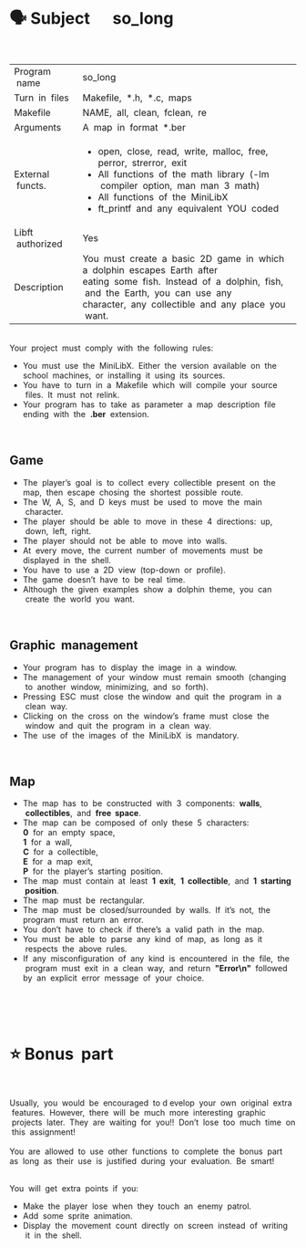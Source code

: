 # 🗣 Subject &nbsp;&nbsp;&nbsp;&nbsp;&nbsp;so_long

<br>
<table>
  <tr>
    <td>Program &nbsp;name</td>
    <td>so_long</td>
  </tr>
  <tr>
    <td>Turn &nbsp;in &nbsp;files</td>
    <td>Makefile, &nbsp;*.h,&nbsp; *.c,&nbsp; maps</td>
  </tr>
  <tr>
    <td>Makefile</td>
    <td>NAME,&nbsp; all, &nbsp;clean, &nbsp;fclean, &nbsp;re</td>
  </tr>
  <tr>
    <td>Arguments</td>
    <td>A &nbsp;map &nbsp;in&nbsp; format&nbsp; *.ber</td>
  </tr>
  <tr>
    <td>External &nbsp;functs.</td>
    <td>
      <ul>
        <li>open, &nbsp;close,&nbsp; read, &nbsp;write,&nbsp; malloc,&nbsp; free,&nbsp; perror,&nbsp; strerror,&nbsp; exit
        <li>All &nbsp;functions &nbsp;of &nbsp;the&nbsp; math &nbsp;library&nbsp; (-lm &nbsp;compiler &nbsp;option, &nbsp;man&nbsp; man &nbsp;3 &nbsp;math)
        <li>All &nbsp;functions &nbsp;of &nbsp;the&nbsp; MiniLibX
        <li>ft_printf &nbsp;and &nbsp;any &nbsp;equivalent&nbsp; YOU &nbsp;coded
      </ul>
    </td>
  </tr>
  <tr>
    <td>Libft &nbsp;authorized</td>
    <td>Yes</td>
  </tr>
  <tr>
    <td>Description</td>
    <td>You &nbsp;must&nbsp; create&nbsp; a&nbsp; basic &nbsp;2D &nbsp;game &nbsp;in&nbsp; which&nbsp; a &nbsp;dolphin&nbsp; escapes &nbsp;Earth &nbsp;after &nbsp;<br>eating&nbsp; some&nbsp; fish.&nbsp; Instead &nbsp;of &nbsp;a&nbsp; dolphin,&nbsp; fish, &nbsp;and&nbsp; the &nbsp;Earth,&nbsp; you &nbsp;can &nbsp;use&nbsp; any &nbsp;<br>character, &nbsp;any &nbsp;collectible&nbsp; and &nbsp;any &nbsp;place &nbsp;you &nbsp;want.</td>
  </tr>
</table>

<br>
Your &nbsp;project &nbsp;must&nbsp; comply &nbsp;with &nbsp;the &nbsp;following &nbsp;rules:<br>
<ul>
<li>You&nbsp; must &nbsp;use &nbsp;the&nbsp; MiniLibX. &nbsp;Either&nbsp; the&nbsp; version&nbsp; available&nbsp; on &nbsp;the&nbsp; school&nbsp; machines,&nbsp;
or &nbsp;installing&nbsp; it &nbsp;using &nbsp;its &nbsp;sources.
<li>You&nbsp; have&nbsp; to&nbsp; turn&nbsp; in &nbsp;a&nbsp; Makefile &nbsp;which &nbsp;will &nbsp;compile &nbsp;your &nbsp;source &nbsp;files. &nbsp;It&nbsp; must&nbsp; not&nbsp;
relink.
<li>Your &nbsp;program &nbsp;has&nbsp; to &nbsp;take &nbsp;as&nbsp; parameter&nbsp; a &nbsp;map&nbsp; description&nbsp; file&nbsp; ending&nbsp; with &nbsp;the&nbsp; <b>.ber</b> &nbsp;extension.
</ul>

<br>
<h2>Game</h2>
<ul>
<li>The &nbsp;player’s &nbsp;goal &nbsp;is &nbsp;to &nbsp;collect&nbsp; every &nbsp;collectible &nbsp;present &nbsp;on &nbsp;the&nbsp; map,&nbsp; then&nbsp; escape&nbsp;
chosing&nbsp; the &nbsp;shortest&nbsp; possible &nbsp;route.
<li>The &nbsp;W,&nbsp; A,&nbsp; S, &nbsp;and&nbsp; D &nbsp;keys&nbsp; must &nbsp;be&nbsp; used &nbsp;to&nbsp; move &nbsp;the&nbsp; main &nbsp;character.
<li>The &nbsp;player&nbsp; should&nbsp; be&nbsp; able&nbsp; to &nbsp;move&nbsp; in &nbsp;these&nbsp; 4 &nbsp;directions: &nbsp;up, &nbsp;down, &nbsp;left, &nbsp;right.
<li>The&nbsp; player &nbsp;should &nbsp;not &nbsp;be &nbsp;able &nbsp;to &nbsp;move &nbsp;into &nbsp;walls.
<li>At &nbsp;every&nbsp; move, &nbsp;the &nbsp;current &nbsp;number &nbsp;of &nbsp;movements&nbsp; must &nbsp;be&nbsp; displayed&nbsp; in&nbsp; the&nbsp; shell.
<li>You &nbsp;have &nbsp;to &nbsp;use&nbsp; a&nbsp; 2D&nbsp; view&nbsp; (top-down &nbsp;or &nbsp;profile).
<li>The &nbsp;game &nbsp;doesn’t&nbsp; have&nbsp; to&nbsp; be&nbsp; real&nbsp; time.
<li>Although &nbsp;the &nbsp;given &nbsp;examples &nbsp;show &nbsp;a &nbsp;dolphin &nbsp;theme, &nbsp;you &nbsp;can &nbsp;create &nbsp;the &nbsp;world &nbsp;you &nbsp;want.
</ul>

<br>
<h2>Graphic &nbsp;management</h2>
<ul>
<li>Your&nbsp; program &nbsp;has &nbsp;to &nbsp;display&nbsp; the&nbsp; image&nbsp; in&nbsp; a &nbsp;window.
<li>The &nbsp;management&nbsp; of&nbsp; your &nbsp;window&nbsp; must&nbsp; remain &nbsp;smooth &nbsp;(changing &nbsp;to&nbsp; another&nbsp; window, &nbsp;minimizing, &nbsp;and &nbsp;so &nbsp;forth).
<li>Pressing &nbsp;ESC&nbsp; must&nbsp; close &nbsp;the window &nbsp;and&nbsp; quit&nbsp; the&nbsp; program &nbsp;in&nbsp; a &nbsp;clean&nbsp; way.
<li>Clicking &nbsp;on&nbsp; the &nbsp;cross &nbsp;on &nbsp;the &nbsp;window’s &nbsp;frame &nbsp;must &nbsp;close &nbsp;the &nbsp;window&nbsp; and&nbsp; quit&nbsp; the&nbsp;
program &nbsp;in&nbsp; a &nbsp;clean&nbsp; way.
<li>The &nbsp;use &nbsp;of &nbsp;the&nbsp; images&nbsp; of &nbsp;the &nbsp;MiniLibX&nbsp; is&nbsp; mandatory.
</ul>

<br>
<h2>Map</h2>
<ul>
<li>The &nbsp;map&nbsp; has&nbsp; to &nbsp;be &nbsp;constructed &nbsp;with&nbsp; 3&nbsp; components:&nbsp; <b>walls</b>, &nbsp;<b>collectibles</b>,&nbsp; and &nbsp;<b>free &nbsp;space</b>.
<li>The &nbsp;map &nbsp;can &nbsp;be &nbsp;composed &nbsp;of &nbsp;only &nbsp;these &nbsp;5 &nbsp;characters:<br>
<b>0</b> &nbsp;for&nbsp; an&nbsp; empty&nbsp; space,<br>
<b>1</b> &nbsp;for&nbsp; a &nbsp;wall,<br>
<b>C</b> &nbsp;for&nbsp; a &nbsp;collectible,<br>
<b>E</b> &nbsp;for&nbsp; a &nbsp;map &nbsp;exit,<br>
<b>P</b> &nbsp;for&nbsp; the&nbsp; player’s &nbsp;starting &nbsp;position.<br>
<li>The&nbsp; map&nbsp; must &nbsp;contain &nbsp;at &nbsp;least &nbsp;<b>1 &nbsp;exit</b>, &nbsp;<b>1 &nbsp;collectible</b>, &nbsp;and &nbsp;<b>1 &nbsp;starting &nbsp;position</b>.
<li>The &nbsp;map &nbsp;must &nbsp;be &nbsp;rectangular.
<li>The&nbsp; map &nbsp;must &nbsp;be&nbsp; closed/surrounded &nbsp;by&nbsp; walls.&nbsp; If &nbsp;it’s &nbsp;not, &nbsp;the&nbsp; program&nbsp; must &nbsp;return&nbsp;
an&nbsp; error.
<li>You &nbsp;don’t &nbsp;have &nbsp;to &nbsp;check&nbsp; if &nbsp;there’s &nbsp;a &nbsp;valid &nbsp;path &nbsp;in &nbsp;the &nbsp;map.
<li>You &nbsp;must &nbsp;be &nbsp;able &nbsp;to &nbsp;parse &nbsp;any &nbsp;kind &nbsp;of&nbsp; map,&nbsp; as &nbsp;long &nbsp;as &nbsp;it &nbsp;respects &nbsp;the &nbsp;above &nbsp;rules.
<li>If &nbsp;any &nbsp;misconfiguration&nbsp; of &nbsp;any&nbsp; kind &nbsp;is &nbsp;encountered &nbsp;in &nbsp;the &nbsp;file,&nbsp; the &nbsp;program&nbsp; must&nbsp;
exit &nbsp;in&nbsp; a &nbsp;clean &nbsp;way,&nbsp; and &nbsp;return &nbsp;<b>"Error\n"</b> &nbsp;followed&nbsp; by &nbsp;an &nbsp;explicit &nbsp;error &nbsp;message &nbsp;of&nbsp;
your &nbsp;choice.
</ul>

<br><br><br>
# ⭐️ Bonus &nbsp;part

<br>
<p>
Usually, &nbsp;you &nbsp;would &nbsp;be &nbsp;encouraged &nbsp;to d&nbsp;evelop&nbsp; your &nbsp;own &nbsp;original &nbsp;extra &nbsp;features. &nbsp;However,&nbsp;
there &nbsp;will&nbsp; be &nbsp;much &nbsp;more &nbsp;interesting &nbsp;graphic &nbsp;projects &nbsp;later. &nbsp;They &nbsp;are &nbsp;waiting &nbsp;for &nbsp;you!!&nbsp;
Don’t &nbsp;lose &nbsp;too &nbsp;much&nbsp; time &nbsp;on &nbsp;this&nbsp; assignment!<br><br>
You &nbsp;are&nbsp; allowed &nbsp;to &nbsp;use &nbsp;other&nbsp; functions&nbsp; to &nbsp;complete&nbsp; the &nbsp;bonus &nbsp;part&nbsp; as&nbsp; long&nbsp; as &nbsp;their&nbsp;
use &nbsp;is &nbsp;justified &nbsp;during &nbsp;your &nbsp;evaluation. &nbsp;Be &nbsp;smart!<br><br>
</p>
You&nbsp; will&nbsp; get &nbsp;extra&nbsp; points&nbsp; if &nbsp;you:
<ul>
<li>Make &nbsp;the &nbsp;player &nbsp;lose&nbsp; when &nbsp;they &nbsp;touch &nbsp;an &nbsp;enemy &nbsp;patrol.
<li>Add &nbsp;some &nbsp;sprite &nbsp;animation.
<li>Display&nbsp; the &nbsp;movement &nbsp;count &nbsp;directly&nbsp; on&nbsp; screen &nbsp;instead&nbsp; of &nbsp;writing &nbsp;it &nbsp;in &nbsp;the &nbsp;shell.
</ul>
